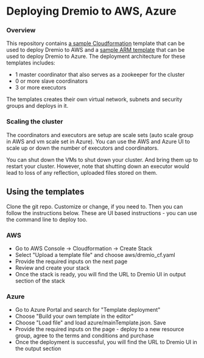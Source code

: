 
# Deploying Dremio to AWS, Azure
### Overview
This repository contains [a sample Cloudformation](aws) template that can be used to deploy Dremio to AWS and a [sample ARM template](azure) that can be used to deploy Dremio to Azure. The deployment architecture for these templates includes:

 - 1 master coordinator that also serves as a zookeeper for the cluster
 - 0 or more slave coordinators
 - 3 or more executors

The templates creates their own virtual network, subnets and security groups and deploys in it.

### Scaling the cluster
The coordinators and executors are setup are scale sets (auto scale group in AWS and vm scale set in Azure). You can use the AWS and Azure UI to scale up or down the number of executors and coordinators.

You can shut down the VMs to shut down your cluster. And bring them up to restart your cluster. However, note that shutting down an executor would lead to loss of any reflection, uploaded files stored on them.

## Using the templates

Clone the git repo. Customize or change, if you need to. Then you can follow the instructions below. These are UI based instructions - you can use the command line to deploy too.

### AWS
- Go to AWS Console -> Cloudformation -> Create Stack
- Select "Upload a template file" and choose aws/dremio_cf.yaml
- Provide the required inputs on the next page
- Review and create your stack
- Once the stack is ready, you will find the URL to Dremio UI in output section of the stack

### Azure
 - Go to Azure Portal and search for "Template deployment"
 - Choose "Build your own template in the editor"
 - Choose "Load file" and load azure/mainTemplate.json. Save
 - Provide the required inputs on the page - deploy to a new resource group, agree to the terms and conditions and purchase
 - Once the deployment is successful, you will find the URL to Dremio UI in the output section
